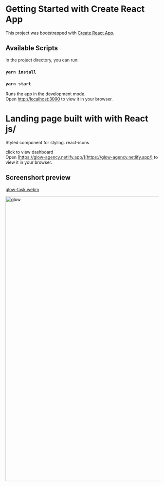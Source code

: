 # Getting Started with Create React App

This project was bootstrapped with [Create React App](https://github.com/facebook/create-react-app).

## Available Scripts

In the project directory, you can run:

### `yarn install`

### `yarn start`

Runs the app in the development mode.\
Open [http://localhost:3000](http://localhost:3000) to view it in your browser.

# Landing page built with with React js/

Styled component for styling.
react-icons

click to view dashboard\
Open [https://glow-agency.netlify.app/](https://glow-agency.netlify.app/) to view it in your browser.

## Screenshort preview
[glow-task.webm](https://user-images.githubusercontent.com/52404803/191934517-8e085337-cb18-4cf9-b585-cddf7f1b9b64.webm)

<img width="935" alt="glow" src="https://user-images.githubusercontent.com/52404803/191934037-cadccd0e-d265-4422-a0c5-2c66efd18a8e.png">
